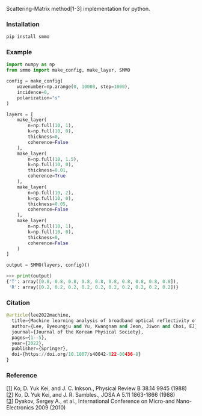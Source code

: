Scattering-Matrix method[1-3] implementation for python.

### Installation

```python
pip install smmo
```

### Example

```python
import numpy as np
from smmo import make_config, make_layer, SMMO

config = make_config(
    wavenumber=np.arange(0, 10000, step=1000),
    incidence=0,
    polarization="s"
)

layers = [
    make_layer(
        n=np.full(10, 1),
        k=np.full(10, 0),
        thickness=0,
        coherence=False
    ),
    make_layer(
        n=np.full(10, 1.5),
        k=np.full(10, 0),
        thickness=0.01,
        coherence=True
    ),
    make_layer(
        n=np.full(10, 2),
        k=np.full(10, 0),
        thickness=0.05,
        coherence=False
    ),
    make_layer(
        n=np.full(10, 1),
        k=np.full(10, 0),
        thickness=0,
        coherence=False
    )
]

output = SMMO(layers, config)()
```

```python
>>> print(output)
{'T': array([0.8, 0.8, 0.8, 0.8, 0.8, 0.8, 0.8, 0.8, 0.8, 0.8]),
 'R': array([0.2, 0.2, 0.2, 0.2, 0.2, 0.2, 0.2, 0.2, 0.2, 0.2])}
```

### Citation

```python
@article{lee2022machine,
  title={Machine learning analysis of broadband optical reflectivity of semiconductor thin film},
  author={Lee, Byeoungju and Yu, Kwangnam and Jeon, Jiwon and Choi, EJ},
  journal={Journal of the Korean Physical Society},
  pages={1--5},
  year={2022},
  publisher={Springer},
  doi={https://doi.org/10.1007/s40042-022-00436-8}
}
```

### Reference

[[1](https://journals.aps.org/prb/abstract/10.1103/PhysRevB.38.9945)] Ko, D. Yuk Kei, and J. C. Inkson., Physical Review B 38.14 9945 (1988)  
[[2](https://www.osapublishing.org/josaa/abstract.cfm?uri=josaa-5-11-1863)] Ko, D. Yuk Kei, and J. R. Sambles., JOSA A 5.11 1863-1866 (1988)  
[[3](https://spie.org/Publications/Proceedings/Paper/10.1117/12.862566?SSO=1)] Dyakov, Sergey A., et al., International Conference on Micro-and Nano-Electronics 2009 (2010)
